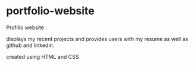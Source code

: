 # portfolio-website
Profilio website :

  displays my recent projects and provides users with my resume as well as github and linkedin.

  created using HTML and CSS

